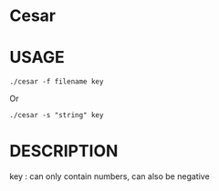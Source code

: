# Cesar

# USAGE
```
./cesar -f filename key
```
Or  
```
./cesar -s "string" key
```

# DESCRIPTION

key : can only contain numbers, can also be negative  
